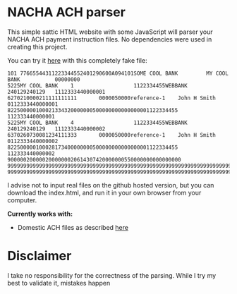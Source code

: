 # NACHA ACH parser
This simple sattic HTML website with some JavaScript will parser your NACHA ACH payment instruction files. No dependencies were used in creating this project.

You can try it [here](https://imretomosvari.github.io/ach-parser-web/) with this completely fake file:

```
101 77665544311223344552401290600A094101SOME COOL BANK         MY COOL BANK           00000000
5225MY COOL BANK    1                   1122334455WEBBANK      240129240129   1112333440000001
6270210000211111111111       0000050000reference-1    John H Smith            0112333440000001
822500000100021334320000000500000000000000001122334455                         112333440000001
5225MY COOL BANK    4                   1122334455WEBBANK      240129240129   1112333440000002
6370260730081234111333       0000050000reference-1    John H Smith            0112333440000002
822500000100028173400000000500000000000000001122334455                         112333440000002
9000002000002000000020614307420000000550000000000000000
9999999999999999999999999999999999999999999999999999999999999999999999999999999999999999999999
9999999999999999999999999999999999999999999999999999999999999999999999999999999999999999999999
```

I advise not to input real files on the github hosted version, but you can download the index.html, and run it in your own browser from your computer.

**Currently works with:**
- Domestic ACH files as described [here](https://achdevguide.nacha.org/ach-file-details)


# Disclaimer
I take no responsibility for the correctness of the parsing. While I try my best to validate it, mistakes happen
